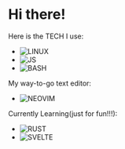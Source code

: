 # Hi there!

Here is the TECH I use:
- ![LINUX](https://img.shields.io/badge/-LINUX-FCC624?logo=linux&logoColor=black&style=for-the-badge)
- ![JS](https://img.shields.io/badge/-JAVASCRIPT-F7DF1E?logo=javascript&logoColor=black&style=for-the-badge)
- ![BASH](https://img.shields.io/badge/-SHELL%20SCRIPT-4EAA25?logo=gnubash&logoColor=black&style=for-the-badge)

My way-to-go text editor:
- ![NEOVIM](https://img.shields.io/badge/-NEOVIM-57A143?logo=neovim&logoColor=black&style=for-the-badge)

Currently Learning(just for fun!!!):
- ![RUST](https://img.shields.io/badge/-RUST-000000?logo=rust&logoColor=white&style=for-the-badge)
- ![SVELTE](https://img.shields.io/badge/-SVELTE-FF3E00?logo=svelte&logoColor=black&style=for-the-badge)

<!---
th3m45t3rm1nd/th3m45t3rm1nd is a ✨ special ✨ repository because its `README.md` (this file) appears on your GitHub profile.
You can click the Preview link to take a look at your changes.
--->
